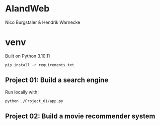 # AIandWeb
Nico Burgstaler & Hendrik Warnecke

# venv
Built on Python 3.10.11

`pip install -r requirements.txt`

## Project 01: Build a search engine

Run locally with:

`python ./Project_01/app.py`

## Project 02: Build a movie recommender system